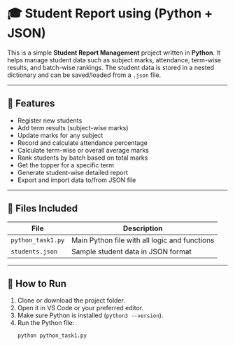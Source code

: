 # 🎓 Student Report using (Python + JSON)

This is a simple **Student Report Management** project written in **Python**. It helps manage student data such as subject marks, attendance, term-wise results, and batch-wise rankings. The student data is stored in a nested dictionary and can be saved/loaded from a `.json` file.

---

## 📌 Features

- Register new students
- Add term results (subject-wise marks)
- Update marks for any subject
- Record and calculate attendance percentage
- Calculate term-wise or overall average marks
- Rank students by batch based on total marks
- Get the topper for a specific term
- Generate student-wise detailed report
- Export and import data to/from JSON file

---

## 📁 Files Included

| File | Description |
|------|-------------|
| `python_task1.py` | Main Python file with all logic and functions |
| `students.json` | Sample student data in JSON format |

---

## 🚀 How to Run

1. Clone or download the project folder.
2. Open it in VS Code or your preferred editor.
3. Make sure Python is installed (`python3 --version`).
4. Run the Python file:
   ```bash
   python python_task1.py
